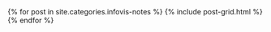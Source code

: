 <div class="tiles">
{% for post in site.categories.infovis-notes %}
  {% include post-grid.html %}
{% endfor %}
</div>
